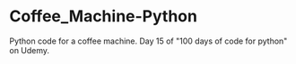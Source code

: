 # Coffee_Machine-Python
Python code for a coffee machine. Day 15 of "100 days of code for python" on Udemy.
